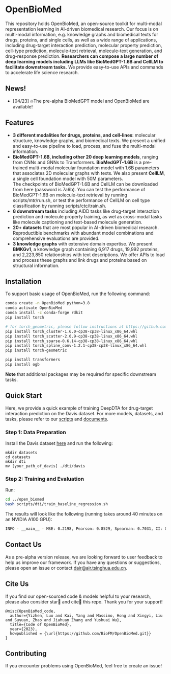 # OpenBioMed
This repository holds OpenBioMed, an open-source toolkit for multi-modal representation learning in AI-driven biomedical research. Our focus is on multi-modal information, e.g. knowledge graphs and biomedical texts for drugs, proteins, and single cells, as well as a wide range of applications, including drug-target interaction prediction, molecular property prediction, cell-type prediction, molecule-text retrieval, molecule-text generation, and drug-response prediction. **Researchers can compose a large number of deep learning models including LLMs like BioMedGPT-1.6B and CellLM to facilitate downstream tasks.** We provide easy-to-use APIs and commands to accelerate life science research.

## News!

- [04/23] 🔥The pre-alpha BioMedGPT model and OpenBioMed are available!

## Features

- **3 different modalities for drugs, proteins, and cell-lines**: molecular structure, knowledge graphs, and biomedical texts. We present a unified and easy-to-use pipeline to load, process, and fuse the multi-modal information.
- **BioMedGPT-1.6B, including other 20 deep learning models**, ranging from CNNs and GNNs to Transformers. **BioMedGPT-1.6B** is a pre-trained multi-modal molecular foundation model with 1.6B parameters that associates 2D molecular graphs with texts. We also present **CellLM**, a single cell foundation model with 50M parameters.  
The checkpoints of BioMedGPT-1.6B and CellLM can be downloaded from here (password is 7a6b). You can test the performance of BioMedGPT-1.6B on molecule-text retrieval by running scripts/mtr/run.sh, or test the performance of CellLM on cell type classification by running scripts/ctc/train.sh.
- **8 downstream tasks** including AIDD tasks like drug-target interaction prediction and molecule property training, as wel as cross-modal tasks like molecule captioning and text-based molecule generation.  
- **20+ datasets** that are most popular in AI-driven biomedical research. Reproductible benchmarks with abundant model combinations and comprehensive evaluations are provided.
- **3 knowledge graphs** with extensive domain expertise. We present **BMKGv1**, a knowledge graph containing 6,917 drugs, 19,992 proteins, and 2,223,850 relationships with text descriptions. We offer APIs to load and process these graphs and link drugs and proteins based on structural information.

## Installation

To support basic usage of OpenBioMed, run the following command:

```bash
conda create -n OpenBioMed python=3.8
conda activate OpenBioMed
conda install -c conda-forge rdkit
pip install torch

# for torch_geometric, please follow instructions at https://github.com/pyg-team/pytorch_geometric to install the correct version of pyg
pip install torch_cluster-1.6.0-cp38-cp38-linux_x86_64.whl
pip install torch_scatter-2.0.9-cp38-cp38-linux_x86_64.whl
pip install torch_sparse-0.6.14-cp38-cp38-linux_x86_64.whl
pip install torch_spline_conv-1.2.1-cp38-cp38-linux_x86_64.whl
pip install torch-geometric

pip install transformers 
pip install ogb
```

**Note** that additional packages may be required for specific downstream tasks.

## Quick Start

Here, we provide a quick example of training DeepDTA for drug-target interaction prediction on the Davis dataset. For more models, datasets, and tasks, please refer to our [scripts](./open_biomed/scripts) and [documents](./docs).

### Step 1: Data Preparation

Install the Davis dataset [here](https://github.com/hkmztrk/DeepDTA/tree/master/data) and run the following:

```
mkdir datasets
cd datasets
mkdir dti
mv [your_path_of_davis] ./dti/davis
```

### Step 2: Training and Evaluation

Run:

```bash
cd ../open_biomed
bash scripts/dti/train_baseline_regression.sh
```

The results will look like the following (running takes around 40 minutes on an NVIDIA A100 GPU):

```bash
INFO - __main__ - MSE: 0.2198, Pearson: 0.8529, Spearman: 0.7031, CI: 0.8927, r_m^2: 0.6928
```

## Contact Us

As a pre-alpha version release, we are looking forward to user feedback to help us improve our framework. If you have any questions or suggestions, please open an issue or contact [dair@air.tsinghua.edu.cn](mailto:dair@air.tsinghua.edu.cn).


## Cite Us

If you find our open-sourced code & models helpful to your research, please also consider star🌟 and cite📑 this repo. Thank you for your support!
```
@misc{OpenBioMed_code,
  author={Yizhen, Luo and Kai, Yang and Massimo, Hong and Xingyi, Liu and Suyuan, Zhao and Jiahuan Zhang and Yushuai Wu},
  title={Code of OpenBioMed},
  year={2023},
  howpublished = {\url{https://github.com/BioFM/OpenBioMed.git}}
}
```

## Contributing

If you encounter problems using OpenBioMed, feel free to create an issue! 

